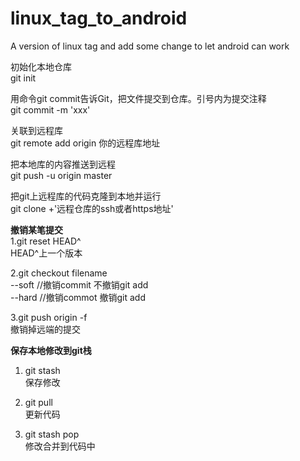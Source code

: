 # linux_tag_to_android
A version of linux tag and add some change to let android can work

初始化本地仓库  
git init 


用命令git commit告诉Git，把文件提交到仓库。引号内为提交注释  
git commit -m 'xxx'


关联到远程库  
git remote add origin 你的远程库地址


把本地库的内容推送到远程  
git push -u origin master


把git上远程库的代码克隆到本地并运行  
git clone +'远程仓库的ssh或者https地址'

**撤销某笔提交**  
1.git reset HEAD^  
  HEAD^上一个版本 

2.git checkout filename   
  --soft //撤销commit 不撤销git add   
  --hard //撤销commot 撤销git add    
     
3.git push origin -f  
  撤销掉远端的提交   
  
**保存本地修改到git栈**
1. git stash  
   保存修改  
   
2. git pull  
   更新代码  

3. git stash pop  
   修改合并到代码中
  

 

